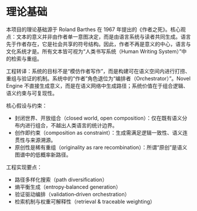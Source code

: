 # 理论基础

本项目的理论基础源于 Roland Barthes 在 1967 年提出的《作者之死》。核心观点：文本的意义并非由作者单一意图决定，而是由语言系统与读者共同生成。语言先于作者存在，它是社会共享的符号结构。因此，作者不再是意义的中心，语言与文化系统才是。所有文本皆可视为“人类书写系统（Human Writing System）”中的检索与重组。

工程转译：系统的目标不是“模仿作者写作”，而是构建可在语义空间内进行打捞、重组与验证的机制。系统中的“作者”角色退位为“编排者（Orchestrator）”。Novel Engine 不直接生成意义，而是在语义网络中生成路径；系统价值在于组合逻辑、语义约束与可复现性。

核心假设与约束：
- 封闭世界、开放组合（closed world, open composition）：仅在既有语义分布内进行组合，不越出人类语言的统计边界。
- 创作即约束（composition as constraint）：生成需满足逻辑一致性、语义连贯性与来源溯源。
- 原创性是稀有重组（originality as rare recombination）：所谓“原创”是语义图谱中的低概率新路径。

工程实现要点：
- 路径多样化搜索（path diversification）
- 熵平衡生成（entropy‑balanced generation）
- 验证驱动编排（validation‑driven orchestration）
- 检索机制与权重可解释性（retrieval & traceable weighting）
